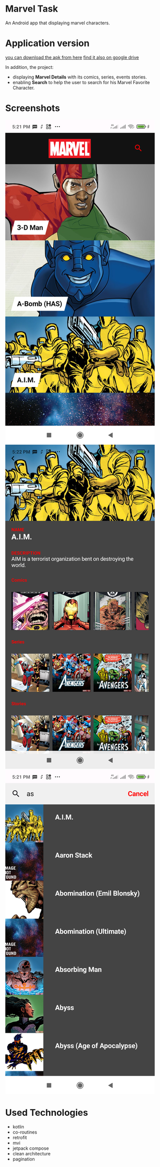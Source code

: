 
# Marvel Task

An Android app that displaying marvel characters.

# Application version
[you can download the apk from here](https://i.diawi.com/dyKogR)
[find it also on google drive ](https://drive.google.com/file/d/1kQyE7TCC94g34tykkPqzw-XSHc61pDUo/view?usp=sharing)

In addition, the project:
* displaying **Marvel Details** with its comics, series, events stories.
* enabling **Search** to help the user to search for his Marvel Favorite Character.

# Screenshots
![image](screens/home.png)
![image](screens/details.png)
![image](screens/search.png)





# Used Technologies
* kotlin
* co-routines
* retrofit
* mvi
* jetpack compose 
* clean architecture
* pagination